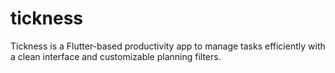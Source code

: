 # tickness
Tickness is a Flutter-based productivity app to manage tasks efficiently with a clean interface and customizable planning filters.
